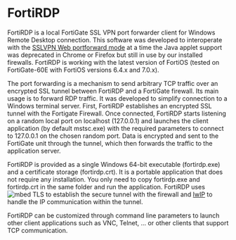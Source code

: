 # FortiRDP
FortiRDP is a local FortiGate SSL VPN port forwarder client for Windows Remote Desktop connection.  This software was developed to interoperate with the [SSLVPN Web portforward mode](https://help.fortinet.com/cli/fos50hlp/54/index.htm#FortiOS/fortiOS-cli-ref-54/config/vpn/ssl_web_user-group-bookmark.htm) at a time the Java applet support was deprecated in Chrome or Firefox but still in use by our installed firewalls. FortiRDP is working with the latest version of FortiOS (tested on FortiGate-60E with FortiOS versions 6.4.x and 7.0.x).

The port forwarding is a mechanism to send arbitrary TCP traffic over an encrypted SSL tunnel between FortiRDP and a FortiGate firewall.  Its main usage is to forward RDP traffic. It was developed to simplify connection to a Windows terminal server. First, FortiRDP establishes an encrypted SSL tunnel with the Fortigate Firewall.  Once connected, FortiRDP starts listening on a random local port on localhost (127.0.0.1) and launches the client application (by default mstsc.exe) with the required parameters to connect to 127.0.0.1 on the chosen random port.  Data is encrypted and sent to the FortiGate unit through the tunnel, which then forwards the traffic to the application server.

FortiRDP is provided as a single Windows 64-bit executable (fortirdp.exe) and a certificate storage (fortirdp.crt). It is a portable application that does not require any installation. You only need to copy fortirdp.exe and fortirdp.crt in the same folder and run the application.  FortiRDP uses ![mbed TLS](https://github.com/Mbed-TLS/mbedtls) to establish the secure tunnel with the firewall and [lwIP](https://git.savannah.nongnu.org/cgit/lwip.git/) to handle the IP communication within the tunnel.

FortiRDP can be customized through command line parameters to launch other client applications such as VNC, Telnet, ... or other clients that support TCP communication. 
